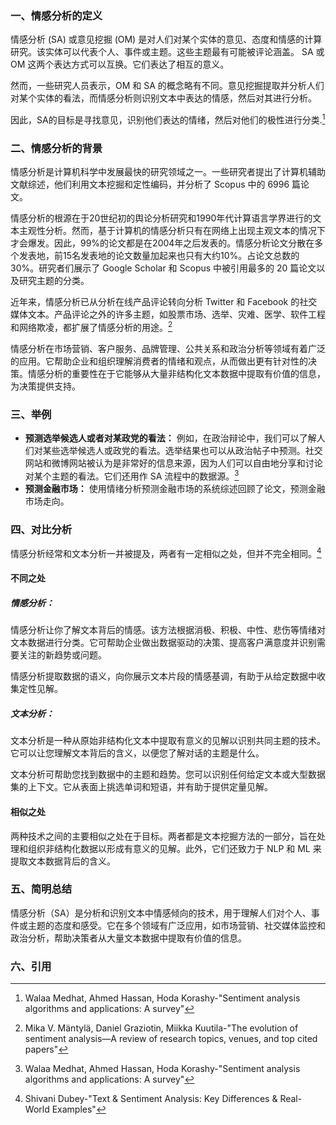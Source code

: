### 一、情感分析的定义

情感分析 (SA) 或意见挖掘 (OM) 是对人们对某个实体的意见、态度和情感的计算研究。该实体可以代表个人、事件或主题。这些主题最有可能被评论涵盖。 SA 或 OM 这两个表达方式可以互换。它们表达了相互的意义。

然而，一些研究人员表示，OM 和 SA 的概念略有不同。意见挖掘提取并分析人们对某个实体的看法，而情感分析则识别文本中表达的情感，然后对其进行分析。

因此，SA的目标是寻找意见，识别他们表达的情绪，然后对他们的极性进行分类.[^1]

### 二、情感分析的背景

情感分析是计算机科学中发展最快的研究领域之一。一些研究者提出了计算机辅助文献综述，他们利用文本挖掘和定性编码，并分析了 Scopus 中的 6996 篇论文。

情感分析的根源在于20世纪初的舆论分析研究和1990年代计算语言学界进行的文本主观性分析。然而，基于计算机的情感分析只有在网络上出现主观文本的情况下才会爆发。因此，99%的论文都是在2004年之后发表的。情感分析论文分散在多个发表地，前15名发表地的论文数量加起来也只有大约10%。占论文总数的30%。研究者们展示了 Google Scholar 和 Scopus 中被引用最多的 20 篇论文以及研究主题的分类。

近年来，情感分析已从分析在线产品评论转向分析 Twitter 和 Facebook 的社交媒体文本。产品评论之外的许多主题，如股票市场、选举、灾难、医学、软件工程和网络欺凌，都扩展了情感分析的用途。[^2]

情感分析在市场营销、客户服务、品牌管理、公共关系和政治分析等领域有着广泛的应用。它帮助企业和组织理解消费者的情绪和观点，从而做出更有针对性的决策。情感分析的重要性在于它能够从大量非结构化文本数据中提取有价值的信息，为决策提供支持。

### 三、举例

+ **预测选举候选人或者对某政党的看法：** 例如，在政治辩论中，我们可以了解人们对某些选举候选人或政党的看法。选举结果也可以从政治帖子中预测。社交网站和微博网站被认为是非常好的信息来源，因为人们可以自由地分享和讨论对某个主题的看法。它们还用作 SA 流程中的数据源。[^3]
+ **预测金融市场：** 使用情绪分析预测金融市场的系统综述回顾了论文，预测金融市场走向。

### 四、对比分析

情感分析经常和文本分析一并被提及，两者有一定相似之处，但并不完全相同。[^4]

#### 不同之处

##### 情感分析：

情感分析让你了解文本背后的情感。该方法根据消极、积极、中性、悲伤等情绪对文本数据进行分类。它可帮助企业做出数据驱动的决策、提高客户满意度并识别需要关注的新趋势或问题。

情感分析提取数据的语义，向你展示文本片段的情感基调，有助于从给定数据中收集定性见解。

##### 文本分析：

文本分析是一种从原始非结构化文本中提取有意义的见解以识别共同主题的技术。它可以让您理解文本背后的含义，以便您了解对话的主题是什么。

文本分析可帮助您找到数据中的主题和趋势。您可以识别任何给定文本或大型数据集的上下文。它从表面上挑选单词和短语，并有助于提供定量见解。

#### 相似之处

两种技术之间的主要相似之处在于目标。两者都是文本挖掘方法的一部分，旨在处理和组织非结构化数据以形成有意义的见解。此外，它们还致力于 NLP 和 ML 来提取文本数据背后的含义。

### 五、简明总结

情感分析（SA）是分析和识别文本中情感倾向的技术，用于理解人们对个人、事件或主题的态度和感受。它在多个领域有广泛应用，如市场营销、社交媒体监控和政治分析，帮助决策者从大量文本数据中提取有价值的信息。

### 六、引用

[^1]:Walaa Medhat, Ahmed Hassan, Hoda Korashy-"Sentiment analysis algorithms and applications: A survey"
[^2]:Mika V. Mäntylä, Daniel Graziotin, Miikka Kuutila-"The evolution of sentiment analysis—A review of research topics, venues, and top cited papers"
[^3]:Walaa Medhat, Ahmed Hassan, Hoda Korashy-"Sentiment analysis algorithms and applications: A survey"
[^4]:Shivani Dubey-"Text & Sentiment Analysis: Key Differences & Real-World Examples"
